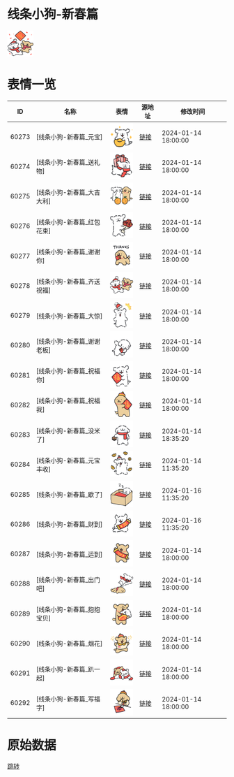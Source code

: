 # 线条小狗-新春篇

<img src="./cover.png" height="60" alt="cover" />

# 表情一览

|ID|名称|表情|源地址|修改时间|
|----|----|----|----|----|
|60273|[线条小狗-新春篇_元宝]|<img src="./pic/060273_%5B线条小狗-新春篇_元宝%5D.png" height="60" alt="元宝"/>|[链接](https://i0.hdslb.com/bfs/garb/b60d071e466df789ad83239e03bda1b7cc54ecbc.png)|2024-01-14 18:00:00|
|60274|[线条小狗-新春篇_送礼物]|<img src="./pic/060274_%5B线条小狗-新春篇_送礼物%5D.png" height="60" alt="送礼物"/>|[链接](https://i0.hdslb.com/bfs/garb/e73a444477f743f78fc4df957ec58c46ddc17641.png)|2024-01-14 18:00:00|
|60275|[线条小狗-新春篇_大吉大利]|<img src="./pic/060275_%5B线条小狗-新春篇_大吉大利%5D.png" height="60" alt="大吉大利"/>|[链接](https://i0.hdslb.com/bfs/garb/0046f54095665a44ce6e43253193b17dfd8b0c7f.png)|2024-01-14 18:00:00|
|60276|[线条小狗-新春篇_红包花束]|<img src="./pic/060276_%5B线条小狗-新春篇_红包花束%5D.png" height="60" alt="红包花束"/>|[链接](https://i0.hdslb.com/bfs/garb/8f88088f8f66a48289c01cb4edb3d5b1f78edfe6.png)|2024-01-14 18:00:00|
|60277|[线条小狗-新春篇_谢谢你]|<img src="./pic/060277_%5B线条小狗-新春篇_谢谢你%5D.png" height="60" alt="谢谢你"/>|[链接](https://i0.hdslb.com/bfs/garb/b0b8112f546dc573d3571f0ceb0bed9be8620b3c.png)|2024-01-14 18:00:00|
|60278|[线条小狗-新春篇_齐送祝福]|<img src="./pic/060278_%5B线条小狗-新春篇_齐送祝福%5D.png" height="60" alt="齐送祝福"/>|[链接](https://i0.hdslb.com/bfs/garb/091c30f897cea8822bd748337d80639330f4d787.png)|2024-01-14 18:00:00|
|60279|[线条小狗-新春篇_大惊]|<img src="./pic/060279_%5B线条小狗-新春篇_大惊%5D.png" height="60" alt="大惊"/>|[链接](https://i0.hdslb.com/bfs/garb/a0d67216a1a7508a77b4284e04eb31fe44c1a30a.png)|2024-01-14 18:00:00|
|60280|[线条小狗-新春篇_谢谢老板]|<img src="./pic/060280_%5B线条小狗-新春篇_谢谢老板%5D.png" height="60" alt="谢谢老板"/>|[链接](https://i0.hdslb.com/bfs/garb/f2f45a50c42272133d3a30a58c3d1db8d256beaf.png)|2024-01-14 18:00:00|
|60281|[线条小狗-新春篇_祝福你]|<img src="./pic/060281_%5B线条小狗-新春篇_祝福你%5D.png" height="60" alt="祝福你"/>|[链接](https://i0.hdslb.com/bfs/garb/0dd7d58be109e85002da18170af1600f9f461450.png)|2024-01-14 18:00:00|
|60282|[线条小狗-新春篇_祝福我]|<img src="./pic/060282_%5B线条小狗-新春篇_祝福我%5D.png" height="60" alt="祝福我"/>|[链接](https://i0.hdslb.com/bfs/garb/93b17372d240d9c05b1fdb1d07d86c876a09c4a0.png)|2024-01-14 18:00:00|
|60283|[线条小狗-新春篇_没米了]|<img src="./pic/060283_%5B线条小狗-新春篇_没米了%5D.png" height="60" alt="没米了"/>|[链接](https://i0.hdslb.com/bfs/garb/64a1b790e218c18ca6179455c674ccc33a20ba5c.png)|2024-01-14 18:35:20|
|60284|[线条小狗-新春篇_元宝丰收]|<img src="./pic/060284_%5B线条小狗-新春篇_元宝丰收%5D.png" height="60" alt="元宝丰收"/>|[链接](https://i0.hdslb.com/bfs/garb/0d859b9a3d1806eaca9f8720360a60f23050ad38.png)|2024-01-14 11:35:20|
|60285|[线条小狗-新春篇_歇了]|<img src="./pic/060285_%5B线条小狗-新春篇_歇了%5D.png" height="60" alt="歇了"/>|[链接](https://i0.hdslb.com/bfs/garb/4eca4129dbce9851d64548a4b140bbc667fbe289.png)|2024-01-16 11:35:20|
|60286|[线条小狗-新春篇_财到]|<img src="./pic/060286_%5B线条小狗-新春篇_财到%5D.png" height="60" alt="财到"/>|[链接](https://i0.hdslb.com/bfs/garb/d51767a9e815c6881694330ac9368b5d0c8722d7.png)|2024-01-16 11:35:20|
|60287|[线条小狗-新春篇_运到]|<img src="./pic/060287_%5B线条小狗-新春篇_运到%5D.png" height="60" alt="运到"/>|[链接](https://i0.hdslb.com/bfs/garb/e11a219635a477e4840f995446ae22cab768d62e.png)|2024-01-14 18:00:00|
|60288|[线条小狗-新春篇_出门吧]|<img src="./pic/060288_%5B线条小狗-新春篇_出门吧%5D.png" height="60" alt="出门吧"/>|[链接](https://i0.hdslb.com/bfs/garb/cb2c1cf41ce731f5f953d075a9de890656d9ac8d.png)|2024-01-14 18:00:00|
|60289|[线条小狗-新春篇_抱抱宝贝]|<img src="./pic/060289_%5B线条小狗-新春篇_抱抱宝贝%5D.png" height="60" alt="抱抱宝贝"/>|[链接](https://i0.hdslb.com/bfs/garb/93a11c7e3e8b84956946bb9d4b51d2482e39dfc0.png)|2024-01-14 18:00:00|
|60290|[线条小狗-新春篇_烟花]|<img src="./pic/060290_%5B线条小狗-新春篇_烟花%5D.png" height="60" alt="烟花"/>|[链接](https://i0.hdslb.com/bfs/garb/f9f7347fefc02ce496ca0e1592d276868b07e754.png)|2024-01-14 18:00:00|
|60291|[线条小狗-新春篇_趴一起]|<img src="./pic/060291_%5B线条小狗-新春篇_趴一起%5D.png" height="60" alt="趴一起"/>|[链接](https://i0.hdslb.com/bfs/garb/8e5bbafdac7b94e2468e1f1a82934ba65cddf5b0.png)|2024-01-14 18:00:00|
|60292|[线条小狗-新春篇_写福字]|<img src="./pic/060292_%5B线条小狗-新春篇_写福字%5D.png" height="60" alt="写福字"/>|[链接](https://i0.hdslb.com/bfs/garb/e9b7ac83d65d05dd92fff9db6867ae759e85d6ed.png)|2024-01-14 18:00:00|

# 原始数据

[跳转](./raw.json)

